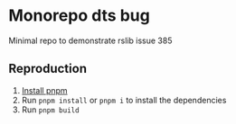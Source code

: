 # Monorepo dts bug

Minimal repo to demonstrate rslib issue 385

## Reproduction

1. [Install pnpm](https://pnpm.io/installation)
2. Run `pnpm install` or `pnpm i` to install the dependencies
3. Run `pnpm build`
